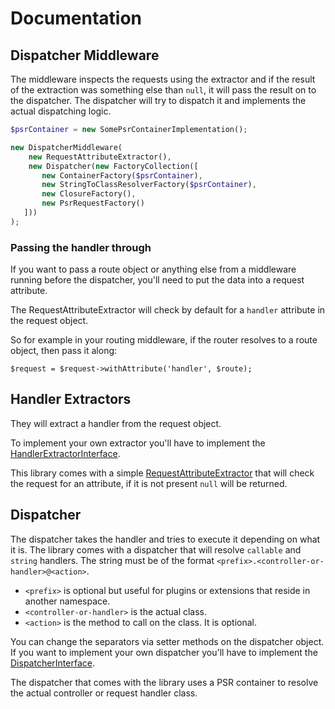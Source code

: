 # Documentation

## Dispatcher Middleware

The middleware inspects the requests using the extractor and if the result of the extraction was something else than `null`, it will pass the result on to the dispatcher. The dispatcher will try to dispatch it and implements the actual dispatching logic.

```php
$psrContainer = new SomePsrContainerImplementation();

new DispatcherMiddleware(
    new RequestAttributeExtractor(),
    new Dispatcher(new FactoryCollection([
       new ContainerFactory($psrContainer),
       new StringToClassResolverFactory($psrContainer),
       new ClosureFactory(),
       new PsrRequestFactory()
   ]))
);
```

### Passing the handler through

If you want to pass a route object or anything else from a middleware running before the dispatcher, you'll need to put the data into a request attribute.

The RequestAttributeExtractor will check by default for a `handler` attribute in the request object.

So for example in your routing middleware, if the router resolves to a route object, then pass it along:

```
$request = $request->withAttribute('handler', $route);
```

## Handler Extractors

They will extract a handler from the request object.

To implement your own extractor you'll have to implement the [HandlerExtractorInterface](../src/Infrastructure/Http/Dispatcher/HandlerExtractorInterface.php).

This library comes with a simple [RequestAttributeExtractor](../src/Infrastructure/Http/Dispatcher/RequestAttributeExtractor.php) that will check the request for an attribute, if it is not present `null` will be returned.

## Dispatcher

The dispatcher takes the handler and tries to execute it depending on what it is. The library comes with a dispatcher that will resolve `callable` and `string` handlers. The string must be of the format `<prefix>.<controller-or-handler>@<action>`.

* `<prefix>` is optional but useful for plugins or extensions that reside in another namespace.
 * `<controller-or-handler>` is the actual class.
 * `<action>` is the method to call on the class. It is optional.

You can change the separators via setter methods on the dispatcher object.
 If you want to implement your own dispatcher you'll have to implement the [DispatcherInterface](../src/Infrastructure/Http/Dispatcher/DispatcherInterface.php).

The dispatcher that comes with the library uses a PSR container to resolve the actual controller or request handler class.
